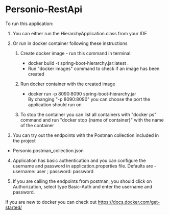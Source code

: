 # Personio-RestApi

To run this application:
1. You can either run the HierarchyApplication.class from your IDE
2. Or run in docker container following these instructions
    1. Create docker image - run this command in terminal:
        - docker build -t spring-boot-hierarchy.jar:latest .
        - Run "docker images" command to check if an image has been created

    2. Run docker container with the created image
        - docker run -p 8090:8090 spring-boot-hierarchy.jar
          <br /> By changing "-p 8090:8090" you can choose the port the application should run on

    3. To stop the container you can list all containers with "docker ps" command
       and run "docker stop {name of container}" with the name of the container

3. You can try out the endpoints with the Postman collection included in the project
- Personio.postman_collection.json

4. Application has basic authentication and you can configure the username
   and password in application.properties file. Defaults are - username: user ; password: password

5. If you are calling the endpoints from postman, you should click on Authorization, select type Basic-Auth and enter the username and password.

If you are new to docker you can check out https://docs.docker.com/get-started/
    

